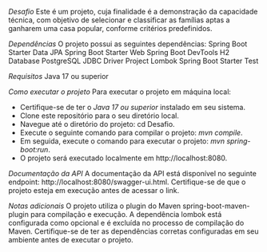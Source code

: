 *Desafio*
Este é um projeto, cuja finalidade é a demonstração da capacidade técnica, com objetivo de selecionar e classificar as famílias 
aptas a ganharem uma casa popular, conforme critérios predefinidos.

*Dependências*
O projeto possui as seguintes dependências:
Spring Boot Starter Data JPA
Spring Boot Starter Web
Spring Boot DevTools
H2 Database
PostgreSQL JDBC Driver
Project Lombok
Spring Boot Starter Test

*Requisitos*
Java 17 ou superior

*Como executar o projeto*
Para executar o projeto em máquina local:

* Certifique-se de ter o *Java 17 ou superior* instalado em seu sistema.
* Clone este repositório para o seu diretório local.
* Navegue até o diretório do projeto: cd Desafio.
* Execute o seguinte comando para compilar o projeto: *mvn compile*.
* Em seguida, execute o comando para executar o projeto: *mvn spring-boot:run*.
* O projeto será executado localmente em http://localhost:8080.

*Documentação da API*
A documentação da API está disponível no seguinte endpoint: http://localhost:8080/swagger-ui.html.
Certifique-se de que o projeto esteja em execução antes de acessar o link.

*Notas adicionais*
O projeto utiliza o plugin do Maven spring-boot-maven-plugin para compilação e execução.
A dependência lombok está configurada como opcional e é excluída no processo de compilação do Maven.
Certifique-se de ter as dependências corretas configuradas em seu ambiente antes de executar o projeto.
